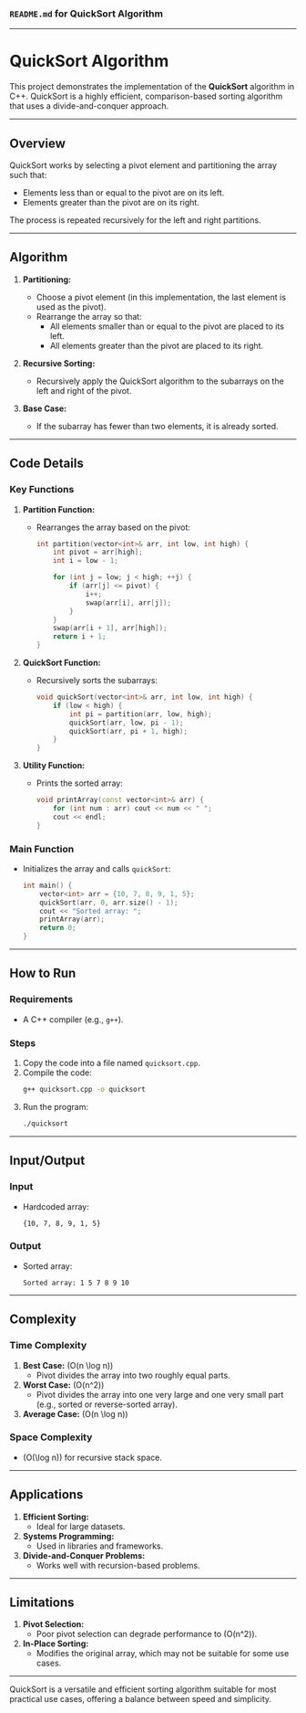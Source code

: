 ### `README.md` for QuickSort Algorithm

---

# **QuickSort Algorithm**

This project demonstrates the implementation of the **QuickSort** algorithm in C++. QuickSort is a highly efficient, comparison-based sorting algorithm that uses a divide-and-conquer approach.

---

## **Overview**

QuickSort works by selecting a pivot element and partitioning the array such that:
- Elements less than or equal to the pivot are on its left.
- Elements greater than the pivot are on its right.

The process is repeated recursively for the left and right partitions.

---

## **Algorithm**

1. **Partitioning:**
   - Choose a pivot element (in this implementation, the last element is used as the pivot).
   - Rearrange the array so that:
     - All elements smaller than or equal to the pivot are placed to its left.
     - All elements greater than the pivot are placed to its right.

2. **Recursive Sorting:**
   - Recursively apply the QuickSort algorithm to the subarrays on the left and right of the pivot.

3. **Base Case:**
   - If the subarray has fewer than two elements, it is already sorted.

---

## **Code Details**

### **Key Functions**

1. **Partition Function:**
   - Rearranges the array based on the pivot:
     ```cpp
     int partition(vector<int>& arr, int low, int high) {
         int pivot = arr[high];
         int i = low - 1;

         for (int j = low; j < high; ++j) {
             if (arr[j] <= pivot) {
                 i++;
                 swap(arr[i], arr[j]);
             }
         }
         swap(arr[i + 1], arr[high]);
         return i + 1;
     }
     ```

2. **QuickSort Function:**
   - Recursively sorts the subarrays:
     ```cpp
     void quickSort(vector<int>& arr, int low, int high) {
         if (low < high) {
             int pi = partition(arr, low, high);
             quickSort(arr, low, pi - 1);
             quickSort(arr, pi + 1, high);
         }
     }
     ```

3. **Utility Function:**
   - Prints the sorted array:
     ```cpp
     void printArray(const vector<int>& arr) {
         for (int num : arr) cout << num << " ";
         cout << endl;
     }
     ```

### **Main Function**
- Initializes the array and calls `quickSort`:
  ```cpp
  int main() {
      vector<int> arr = {10, 7, 8, 9, 1, 5};
      quickSort(arr, 0, arr.size() - 1);
      cout << "Sorted array: ";
      printArray(arr);
      return 0;
  }
  ```

---

## **How to Run**

### **Requirements**
- A C++ compiler (e.g., `g++`).

### **Steps**
1. Copy the code into a file named `quicksort.cpp`.
2. Compile the code:
   ```bash
   g++ quicksort.cpp -o quicksort
   ```
3. Run the program:
   ```bash
   ./quicksort
   ```

---

## **Input/Output**

### **Input**
- Hardcoded array:
  ```plaintext
  {10, 7, 8, 9, 1, 5}
  ```

### **Output**
- Sorted array:
  ```plaintext
  Sorted array: 1 5 7 8 9 10
  ```

---

## **Complexity**

### **Time Complexity**
1. **Best Case:** \(O(n \log n)\)  
   - Pivot divides the array into two roughly equal parts.
2. **Worst Case:** \(O(n^2)\)  
   - Pivot divides the array into one very large and one very small part (e.g., sorted or reverse-sorted array).
3. **Average Case:** \(O(n \log n)\)

### **Space Complexity**
- \(O(\log n)\) for recursive stack space.

---

## **Applications**

1. **Efficient Sorting:**
   - Ideal for large datasets.
2. **Systems Programming:**
   - Used in libraries and frameworks.
3. **Divide-and-Conquer Problems:**
   - Works well with recursion-based problems.

---

## **Limitations**

1. **Pivot Selection:**
   - Poor pivot selection can degrade performance to \(O(n^2)\).
2. **In-Place Sorting:**
   - Modifies the original array, which may not be suitable for some use cases.

---

QuickSort is a versatile and efficient sorting algorithm suitable for most practical use cases, offering a balance between speed and simplicity.